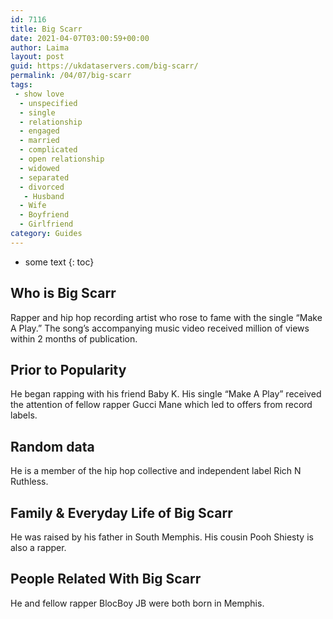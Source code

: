 ```yaml
---
id: 7116
title: Big Scarr
date: 2021-04-07T03:00:59+00:00
author: Laima
layout: post
guid: https://ukdataservers.com/big-scarr/
permalink: /04/07/big-scarr
tags:
 - show love
  - unspecified
  - single
  - relationship
  - engaged
  - married
  - complicated
  - open relationship
  - widowed
  - separated
  - divorced
   - Husband
  - Wife
  - Boyfriend
  - Girlfriend
category: Guides
---
```


* some text
{: toc}


## Who is Big Scarr
                  
                  
                  
Rapper and hip hop recording artist who rose to fame with the single &#8220;Make A Play.&#8221; The song&#8217;s accompanying music video received million of views within 2 months of publication.
                  
              
            
              
            
                
                
                
## Prior to Popularity
                  
                  
                  
He began rapping with his friend Baby K. His single &#8220;Make A Play&#8221; received the attention of fellow rapper Gucci Mane which led to offers from record labels.
                  
              
            
              
            
                
                
                
## Random data
                  
                  
                  
He is a member of the hip hop collective and independent label Rich N Ruthless. 
                  
              
            
              
            
                
                
                
## Family & Everyday Life of Big Scarr
                  
                  
                  
He was raised by his father in South Memphis. His cousin Pooh Shiesty is also a rapper.
                  
              
            
              
            
                
                
                
## People Related With Big Scarr
                  
                  
                  
He and fellow rapper BlocBoy JB were both born in Memphis. 
                  
              
            
              
            
                
              
            
              
              
            
            
              
            
          
          
          